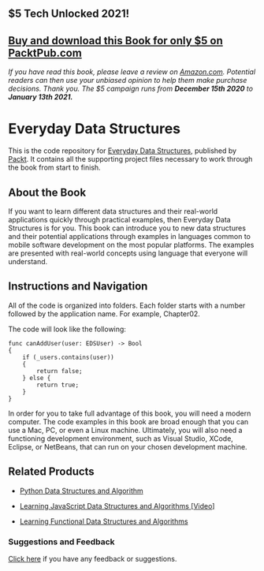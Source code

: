 ## $5 Tech Unlocked 2021!
[Buy and download this Book for only $5 on PacktPub.com](https://www.packtpub.com/product/everyday-data-structures/9781787121041)
-----
*If you have read this book, please leave a review on [Amazon.com](https://www.amazon.com/gp/product/1787121046).     Potential readers can then use your unbiased opinion to help them make purchase decisions. Thank you. The $5 campaign         runs from __December 15th 2020__ to __January 13th 2021.__*

# Everyday Data Structures
This is the code repository for [Everyday Data Structures](https://www.packtpub.com/application-development/everyday-data-structures?utm_source=github&utm_medium=repository&utm_campaign=9781787121041), published by [Packt](https://www.packtpub.com/?utm_source=github). It contains all the supporting project files necessary to work through the book from start to finish.
## About the Book
If you want to learn different data structures and their real-world applications quickly through practical examples, then Everyday Data Structures is for you. This book can introduce you to new data structures and their potential applications through examples in languages common to mobile software development on the most popular platforms. The examples are presented with real-world concepts using language that everyone will understand.

## Instructions and Navigation
All of the code is organized into folders. Each folder starts with a number followed by the application name. For example, Chapter02.



The code will look like the following:
```
func canAddUser(user: EDSUser) -> Bool
{
    if (_users.contains(user)) 
    {
        return false;
    } else {
        return true;
    }
}
```

In order for you to take full advantage of this book, you will need a modern computer. The code examples in this book are broad enough that you can use a Mac, PC, or even a Linux machine. Ultimately, you will also need a functioning development environment, such as Visual Studio, XCode, Eclipse, or NetBeans, that can run on your chosen development machine.

## Related Products
* [Python Data Structures and Algorithm](https://www.packtpub.com/application-development/python-data-structures-and-algorithm?utm_source=github&utm_medium=repository&utm_campaign=9781786467355)

* [Learning JavaScript Data Structures and Algorithms [Video]](https://www.packtpub.com/web-development/learning-javascript-data-structures-and-algorithms-video?utm_source=github&utm_medium=repository&utm_campaign=9781782175698)

* [Learning Functional Data Structures and Algorithms](https://www.packtpub.com/application-development/learning-functional-data-structures-and-algorithms?utm_source=github&utm_medium=repository&utm_campaign=9781785888731)

### Suggestions and Feedback
[Click here](https://docs.google.com/forms/d/e/1FAIpQLSe5qwunkGf6PUvzPirPDtuy1Du5Rlzew23UBp2S-P3wB-GcwQ/viewform) if you have any feedback or suggestions.
